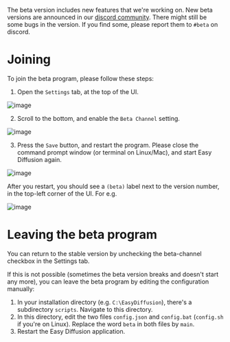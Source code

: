 The beta version includes new features that we're working on. New beta versions are announced
in our [discord community](https://discord.com/invite/u9yhsFmEkB). 
There might still be some bugs in the version. If you find some, please report them to `#beta`
on discord.

# Joining
To join the beta program, please follow these steps:
1. Open the `Settings` tab, at the top of the UI.

![image](https://user-images.githubusercontent.com/844287/227228217-c38e29cc-852c-4a94-91e4-392e9b067720.png)

2. Scroll to the bottom, and enable the `Beta Channel` setting.

![image](https://user-images.githubusercontent.com/844287/227228319-16f323ab-2b71-4497-93ef-e81168315b14.png)

3. Press the `Save` button, and restart the program. Please close the command prompt window (or terminal on Linux/Mac), and start Easy Diffusion again.

![image](https://user-images.githubusercontent.com/844287/227228576-45a9a3f8-80c6-4a37-9084-e11dcb934a61.png)

After you restart, you should see a `(beta)` label next to the version number, in the top-left corner of the UI. For e.g. 

![image](https://user-images.githubusercontent.com/844287/227228821-f361fb8f-8ff2-4174-9aad-33353a8a4af5.png)

# Leaving the beta program
You can return to the stable version by unchecking the beta-channel checkbox in the Settings tab.

If this is not possible (sometimes the beta version breaks and doesn't start any more), you can leave
the beta program by editing the configuration manually:
1. In your installation directory (e.g. `C:\EasyDiffusion`), there's a subdirectory `scripts`. 
    Navigate to this directory.
2. In this directory, edit the two files `config.json` and `config.bat` (`config.sh` if you're on Linux).
    Replace the word `beta` in both files by `main`.
3. Restart the Easy Diffusion application.
